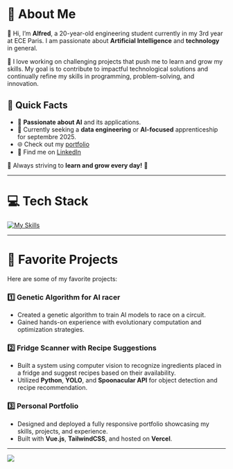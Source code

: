 # 💫 About Me

👋 Hi, I’m **Alfred**, a 20-year-old engineering student currently in my 3rd year at ECE Paris. I am passionate about **Artificial Intelligence** and **technology** in general.

🚀 I love working on challenging projects that push me to learn and grow my skills. My goal is to contribute to impactful technological solutions and continually refine my skills in programming, problem-solving, and innovation.

## 🌟 Quick Facts
- 🧠 **Passionate about AI** and its applications.
- 📍 Currently seeking a **data engineering** or **AI-focused** apprenticeship for septembre 2025.
- 🌐 Check out my [portfolio](https://alfreddevulpian.vercel.app)  
- 💼 Find me on [LinkedIn](https://linkedin.com/in/alfred-de-vulpian/)  

🚀 Always striving to **learn and grow every day!** 🚀

---

# 💻 Tech Stack

[![My Skills](https://skillicons.dev/icons?i=python,c,html,css,js,vue,tailwind,php,mysql,linux,gi,javat&perline=6)](https://skillicons.dev)

---

# 🌟 Favorite Projects

Here are some of my favorite projects:

### 1️⃣ **Genetic Algorithm for AI racer**
- Created a genetic algorithm to train AI models to race on a circuit.  
- Gained hands-on experience with evolutionary computation and optimization strategies.

### 2️⃣ **Fridge Scanner with Recipe Suggestions**
- Built a system using computer vision to recognize ingredients placed in a fridge and suggest recipes based on their availability.  
- Utilized **Python**, **YOLO**, and **Spoonacular API** for object detection and recipe recommendation.

### 3️⃣ **Personal Portfolio**
- Designed and deployed a fully responsive portfolio showcasing my skills, projects, and experience.  
- Built with **Vue.js**, **TailwindCSS**, and hosted on **Vercel**.

---

[![](https://visitcount.itsvg.in/api?id=Alfred0404&icon=0&color=0)](https://visitcount.itsvg.in)
